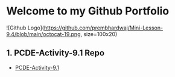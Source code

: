 # Welcome to my Github Portfolio
![Github Logo](https://github.com/prembhardwaj/Mini-Lesson-9.4/blob/main/octocat-19.png, size=100x20)


## 1. PCDE-Activity-9.1 Repo
 * <a href = "https://github.com/prembhardwaj/PCDE-Activity-9.1"> PCDE-Activity-9.1 </a>
